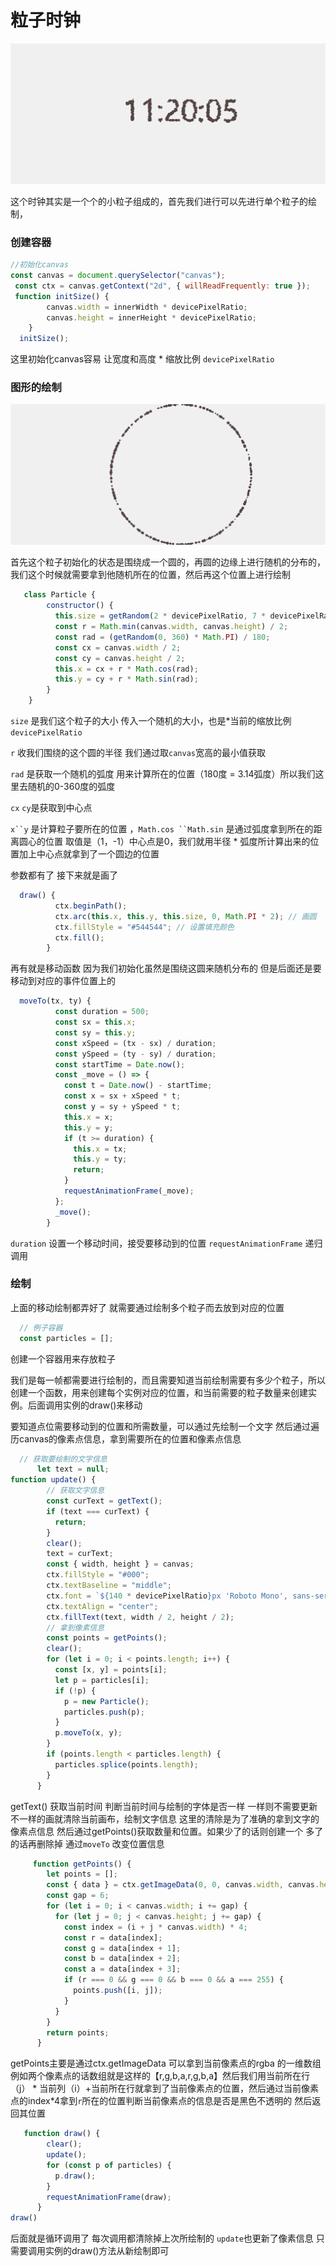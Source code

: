 # 粒子时钟

<img src='./image-20250319112010069.png'>

这个时钟其实是一个个的小粒子组成的，首先我们进行可以先进行单个粒子的绘制，



### 创建容器

```js
//初始化canvas 
const canvas = document.querySelector("canvas");
 const ctx = canvas.getContext("2d", { willReadFrequently: true });
 function initSize() {
        canvas.width = innerWidth * devicePixelRatio;
        canvas.height = innerHeight * devicePixelRatio;
    }
  initSize();
```

这里初始化canvas容易 让宽度和高度 * 缩放比例 `devicePixelRatio`



### 图形的绘制

<img src='./image-20250319112811527.png'>

首先这个粒子初始化的状态是围绕成一个圆的，再圆的边缘上进行随机的分布的，我们这个时候就需要拿到他随机所在的位置，然后再这个位置上进行绘制

```js
   class Particle {
        constructor() {
          this.size = getRandom(2 * devicePixelRatio, 7 * devicePixelRatio);
          const r = Math.min(canvas.width, canvas.height) / 2;
          const rad = (getRandom(0, 360) * Math.PI) / 180;
          const cx = canvas.width / 2;
          const cy = canvas.height / 2;
          this.x = cx + r * Math.cos(rad);
          this.y = cy + r * Math.sin(rad);
        }
	}
```

`size` 是我们这个粒子的大小 传入一个随机的大小，也是*当前的缩放比例 `devicePixelRatio` 

`r` 收我们围绕的这个圆的半径 我们通过取`canvas`宽高的最小值获取

`rad` 是获取一个随机的弧度 用来计算所在的位置（180度 = 3.14弧度）所以我们这里去随机的0-360度的弧度

`cx` `cy`是获取到中心点

`x``y` 是计算粒子要所在的位置 ，`Math.cos ``Math.sin` 是通过弧度拿到所在的距离圆心的位置 取值是（1，-1）中心点是0，我们就用半径 * 弧度所计算出来的位置加上中心点就拿到了一个圆边的位置



参数都有了 接下来就是画了

```js
  draw() {
          ctx.beginPath();
          ctx.arc(this.x, this.y, this.size, 0, Math.PI * 2); // 画圆
          ctx.fillStyle = "#544544"; // 设置填充颜色
          ctx.fill();
        }
```



 再有就是移动函数 因为我们初始化虽然是围绕这圆来随机分布的  但是后面还是要移动到对应的事件位置上的

```js
  moveTo(tx, ty) {
          const duration = 500;
          const sx = this.x;
          const sy = this.y;
          const xSpeed = (tx - sx) / duration;
          const ySpeed = (ty - sy) / duration;
          const startTime = Date.now();
          const _move = () => {
            const t = Date.now() - startTime;
            const x = sx + xSpeed * t;
            const y = sy + ySpeed * t;
            this.x = x;
            this.y = y;
            if (t >= duration) {
              this.x = tx;
              this.y = ty;
              return;
            }
            requestAnimationFrame(_move);
          };
          _move();
        }
```

`duration` 设置一个移动时间，接受要移动到的位置  `requestAnimationFrame` 递归调用

 ### 绘制

上面的移动绘制都弄好了 就需要通过绘制多个粒子而去放到对应的位置

```js
  // 例子容器
  const particles = [];
```

 创建一个容器用来存放粒子

我们是每一帧都需要进行绘制的，而且需要知道当前绘制需要有多少个粒子，所以创建一个函数，用来创建每个实例对应的位置，和当前需要的粒子数量来创建实例。后面调用实例的draw()来移动

要知道点位需要移动到的位置和所需数量，可以通过先绘制一个文字 然后通过遍历canvas的像素点信息，拿到需要所在的位置和像素点信息



```js
  // 获取要绘制的文字信息
      let text = null;    
function update() {
        // 获取文字信息
        const curText = getText();
        if (text === curText) {
          return;
        }
        clear();
        text = curText;
        const { width, height } = canvas;
        ctx.fillStyle = "#000";
        ctx.textBaseline = "middle";
        ctx.font = `${140 * devicePixelRatio}px 'Roboto Mono', sans-serif`; // 设置字体
        ctx.textAlign = "center";
        ctx.fillText(text, width / 2, height / 2);
        // 拿到像素信息
        const points = getPoints();
        clear();
        for (let i = 0; i < points.length; i++) {
          const [x, y] = points[i];
          let p = particles[i];
          if (!p) {
            p = new Particle();
            particles.push(p);
          }
          p.moveTo(x, y);
        }
        if (points.length < particles.length) {
          particles.splice(points.length);
        }
      }
```

getText() 获取当前时间 判断当前时间与绘制的字体是否一样  一样则不需要更新 不一样的画就清除当前画布，绘制文字信息  这里的清除是为了准确的拿到文字的像素点信息 然后通过getPoints()获取数量和位置。如果少了的话则创建一个 多了的话再删除掉 通过`moveTo` 改变位置信息 

```js
     function getPoints() {
        let points = [];
        const { data } = ctx.getImageData(0, 0, canvas.width, canvas.height);
        const gap = 6;
        for (let i = 0; i < canvas.width; i += gap) {
          for (let j = 0; j < canvas.height; j += gap) {
            const index = (i + j * canvas.width) * 4;
            const r = data[index];
            const g = data[index + 1];
            const b = data[index + 2];
            const a = data[index + 3];
            if (r === 0 && g === 0 && b === 0 && a === 255) {
              points.push([i, j]);
            }
          }
        }
        return points;
      }
```

getPoints主要是通过ctx.getImageData 可以拿到当前像素点的rgba 的一维数组 例如两个像素点的话数组就是这样的【r,g,b,a,r,g,b,a】然后我们用当前所在行（j） * 当前列（i）+当前所在行就拿到了当前像素点的位置，然后通过当前像素点的index*4拿到`r`所在的位置判断当前像素点的信息是否是黑色不透明的 然后返回其位置



```js
   function draw() {
        clear();
        update();
        for (const p of particles) {
          p.draw();
        }
        requestAnimationFrame(draw);
      }
draw()
```

后面就是循环调用了 每次调用都清除掉上次所绘制的 `update`也更新了像素信息  只需要调用实例的draw()方法从新绘制即可